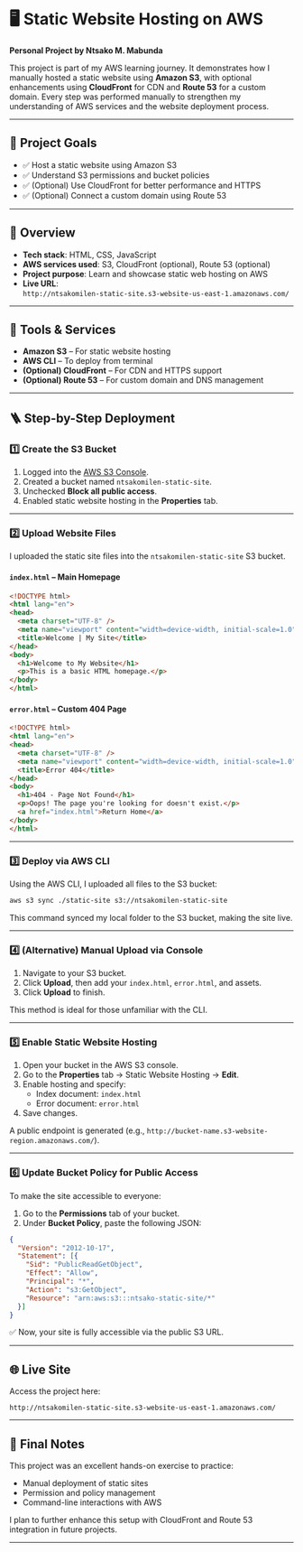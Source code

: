 # 🖥️ Static Website Hosting on AWS  
**Personal Project by Ntsako M. Mabunda**

This project is part of my AWS learning journey. It demonstrates how I manually hosted a static website using **Amazon S3**, with optional enhancements using **CloudFront** for CDN and **Route 53** for a custom domain. Every step was performed manually to strengthen my understanding of AWS services and the website deployment process.

---

## 📌 Project Goals

- ✅ Host a static website using Amazon S3
- ✅ Understand S3 permissions and bucket policies
- ✅ (Optional) Use CloudFront for better performance and HTTPS
- ✅ (Optional) Connect a custom domain using Route 53

---

## 🧾 Overview

- **Tech stack**: HTML, CSS, JavaScript  
- **AWS services used**: S3, CloudFront (optional), Route 53 (optional)  
- **Project purpose**: Learn and showcase static web hosting on AWS  
- **Live URL**:  
  `http://ntsakomilen-static-site.s3-website-us-east-1.amazonaws.com/`

---

## 🔧 Tools & Services

- **Amazon S3** – For static website hosting  
- **AWS CLI** – To deploy from terminal  
- **(Optional) CloudFront** – For CDN and HTTPS support  
- **(Optional) Route 53** – For custom domain and DNS management  

---

## 🪜 Step-by-Step Deployment

### 1️⃣ Create the S3 Bucket

1. Logged into the [AWS S3 Console](https://s3.console.aws.amazon.com/s3/).
2. Created a bucket named `ntsakomilen-static-site`.
3. Unchecked **Block all public access**.
4. Enabled static website hosting in the **Properties** tab.

---

### 2️⃣ Upload Website Files

I uploaded the static site files into the `ntsakomilen-static-site` S3 bucket.

#### `index.html` – Main Homepage

```html
<!DOCTYPE html>
<html lang="en">
<head>
  <meta charset="UTF-8" />
  <meta name="viewport" content="width=device-width, initial-scale=1.0" />
  <title>Welcome | My Site</title>
</head>
<body>
  <h1>Welcome to My Website</h1>
  <p>This is a basic HTML homepage.</p>
</body>
</html>
```

#### `error.html` – Custom 404 Page

```html
<!DOCTYPE html>
<html lang="en">
<head>
  <meta charset="UTF-8" />
  <meta name="viewport" content="width=device-width, initial-scale=1.0" />
  <title>Error 404</title>
</head>
<body>
  <h1>404 - Page Not Found</h1>
  <p>Oops! The page you're looking for doesn't exist.</p>
  <a href="index.html">Return Home</a>
</body>
</html>
```

---

### 3️⃣ Deploy via AWS CLI

Using the AWS CLI, I uploaded all files to the S3 bucket:

```bash
aws s3 sync ./static-site s3://ntsakomilen-static-site
```

This command synced my local folder to the S3 bucket, making the site live.

---

### 4️⃣ (Alternative) Manual Upload via Console

1. Navigate to your S3 bucket.
2. Click **Upload**, then add your `index.html`, `error.html`, and assets.
3. Click **Upload** to finish.

This method is ideal for those unfamiliar with the CLI.

---

### 5️⃣ Enable Static Website Hosting

1. Open your bucket in the AWS S3 console.
2. Go to the **Properties** tab → Static Website Hosting → **Edit**.
3. Enable hosting and specify:
   - Index document: `index.html`
   - Error document: `error.html`
4. Save changes.

A public endpoint is generated (e.g., `http://bucket-name.s3-website-region.amazonaws.com/`).

---

### 6️⃣ Update Bucket Policy for Public Access

To make the site accessible to everyone:

1. Go to the **Permissions** tab of your bucket.
2. Under **Bucket Policy**, paste the following JSON:

```json
{
  "Version": "2012-10-17",
  "Statement": [{
    "Sid": "PublicReadGetObject",
    "Effect": "Allow",
    "Principal": "*",
    "Action": "s3:GetObject",
    "Resource": "arn:aws:s3:::ntsako-static-site/*"
  }]
}
```

✅ Now, your site is fully accessible via the public S3 URL.

---

## 🌐 Live Site

Access the project here:

```
http://ntsakomilen-static-site.s3-website-us-east-1.amazonaws.com/
```

---

## 🏁 Final Notes

This project was an excellent hands-on exercise to practice:

- Manual deployment of static sites
- Permission and policy management
- Command-line interactions with AWS

I plan to further enhance this setup with CloudFront and Route 53 integration in future projects.

---
